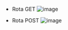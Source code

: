 - Rota GET
![image](https://github.com/user-attachments/assets/d8f7a152-98c8-4836-bb3e-4312cd1359f7)

- Rota POST
![image](https://github.com/user-attachments/assets/9f612a89-9a5b-4e16-ad36-1cc71fe52bef)
